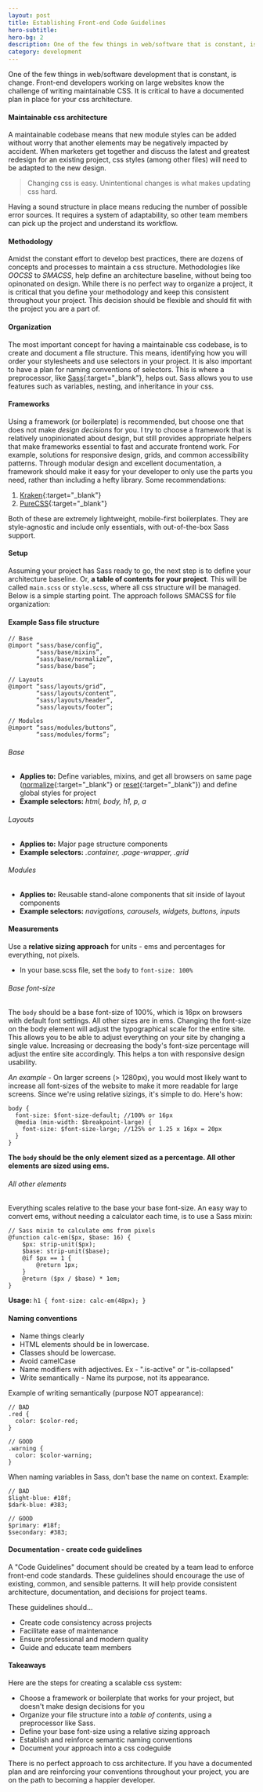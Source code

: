 ```yaml
---
layout: post
title: Establishing Front-end Code Guidelines
hero-subtitle: 
hero-bg: 2
description: One of the few things in web/software that is constant, is change. Front-end developers working on large websites know the challenge of writing maintainable CSS. A maintainable codebase means that any developer with access can edit styles without worry that another element is negatively impacted by accident. 
category: development
---
```


One of the few things in web/software development that is constant, is change. Front-end developers working on large websites know the challenge of writing maintainable CSS. It is critical to have a documented plan in place for your css architecture.

#### Maintainable css architecture
A maintainable codebase means that new module styles can be added without worry that another elements may be negatively impacted by accident. When marketers get together and discuss the latest and greatest redesign for an existing project, css styles (among other files) will need to be adapted to the new design. 

> Changing css is easy. Unintentional changes is what makes updating css hard. 

Having a sound structure in place means reducing the number of possible error sources. It requires a system of adaptability, so other team members can pick up the project and understand its workflow.

#### Methodology
Amidst the constant effort to develop best practices, there are dozens of concepts and processes to maintain a css structure. Methodologies like *OOCSS* to *SMACSS*, help define an architecture baseline, without being too opinonated on design. While there is no perfect way to organize a project, it is critical that you define your methodology and keep this consistent throughout your project. This decision should be flexible and should fit with the project you are a part of.

#### Organization
The most important concept for having a maintainable css codebase, is to create and document a file structure. This means, identifying how you will order your stylesheets and use selectors in your project. It is also important to have a plan for naming conventions of selectors. This is where a preprocessor, like [Sass](http://sass-lang.com){:target="_blank"}, helps out. Sass allows you to use features such as variables, nesting, and inheritance in your css.

#### Frameworks
Using a framework (or boilerplate) is recommended, but choose one that does not make *design decisions* for you. I try to choose a framework that is relatively unopinionated about design, but still provides appropriate helpers that make frameworks essential to fast and accurate frontend work. For example, solutions for responsive design, grids, and common accessibility patterns. Through modular design and excellent documentation, a framework should make it easy for your developer to only use the parts you need, rather than including a hefty library. Some recommendations:

1. [Kraken](https://cferdinandi.github.io/kraken/){:target="_blank"}
2. [PureCSS](http://purecss.io/){:target="_blank"}

Both of these are extremely lightweight, mobile-first boilerplates. They are style-agnostic and include only essentials, with out-of-the-box Sass support.

#### Setup
Assuming your project has Sass ready to go, the next step is to define your architecture baseline. Or, **a table of contents for your project**. This will be called `main.scss` or `style.scss`, where all css structure will be managed. Below is a simple starting point. The approach follows SMACSS for file organization:

#### Example Sass file structure 
~~~~
// Base
@import “sass/base/config”,
        “sass/base/mixins”,
        “sass/base/normalize”,
        “sass/base/base”;

// Layouts
@import “sass/layouts/grid”,
        “sass/layouts/content”,
        “sass/layouts/header”,
        “sass/layouts/footer”;

// Modules
@import “sass/modules/buttons”,
        “sass/modules/forms”;
~~~~

###### Base
* **Applies to:** Define variables, mixins, and get all browsers on same page ([normalize](https://github.com/necolas/normalize.css/blob/master/normalize.css){:target="_blank"} or [reset](http://meyerweb.com/eric/tools/css/reset/reset.css){:target="_blank"}) and define global styles for project
* **Example selectors:** *html, body, h1, p, a*

###### Layouts
* **Applies to:** Major page structure components
* **Example selectors:**  *.container, .page-wrapper, .grid*

###### Modules
* **Applies to:** Reusable stand-alone components that sit inside of layout components
* **Example selectors:**  *navigations, carousels, widgets, buttons, inputs*


#### Measurements
Use a **relative sizing approach** for units - ems and percentages for everything, not pixels.

* In your base.scss file, set the `body` to `font-size: 100%`

###### Base font-size
The `body` should be a base font-size of 100%, which is 16px on browsers with default font settings. All other sizes are in ems. Changing the font-size on the body element will adjust the typographical scale for the entire site. This allows you to be able to adjust everything on your site by changing a single value. Increasing or decreasing the body's font-size percentage will adjust the entire site accordingly. This helps a ton with responsive design usability. 

*An example* - On larger screens (> 1280px), you would most likely want to increase all font-sizes of the website to make it more readable for large screens. Since we're using relative sizings, it's simple to do. Here's how:
~~~~
body {
  font-size: $font-size-default; //100% or 16px
  @media (min-width: $breakpoint-large) {
    font-size: $font-size-large; //125% or 1.25 x 16px = 20px
  }
}
~~~~

**The `body` should be the only element sized as a percentage. All other elements are sized using ems.**

###### All other elements
Everything scales relative to the base your base font-size. An easy way to convert ems, without needing a calculator each time, is to use a Sass mixin:
~~~
// Sass mixin to calculate ems from pixels
@function calc-em($px, $base: 16) {
	$px: strip-unit($px);
	$base: strip-unit($base);
	@if $px == 1 {
		@return 1px;
	}
	@return ($px / $base) * 1em;
} 
~~~~
**Usage:** `h1 { font-size: calc-em(48px); }`

#### Naming conventions
* Name things clearly
* HTML elements should be in lowercase.
* Classes should be lowercase.
* Avoid camelCase
* Name modifiers with adjectives. Ex - ".is-active" or ".is-collapsed"
* Write semantically - Name its purpose, not its appearance. 

Example of writing semantically (purpose NOT appearance):
~~~~
// BAD
.red {
  color: $color-red;
}
~~~~

~~~~
// GOOD
.warning {
  color: $color-warning;
}
~~~~

When naming variables in Sass, don't base the name on context. Example:
~~~~
// BAD
$light-blue: #18f;
$dark-blue: #383;
~~~~

~~~~
// GOOD
$primary: #18f;
$secondary: #383;
~~~~

#### Documentation - create code guidelines
A "Code Guidelines" document should be created by a team lead to enforce front-end code standards. These guidelines should encourage the use of existing, common, and sensible patterns. It will help provide consistent architecture, documentation, and decisions for project teams. 

These guidelines should...
* Create code consistency across projects
* Facilitate ease of maintenance
* Ensure professional and modern quality
* Guide and educate team members

#### Takeaways
Here are the steps for creating a scalable css system:
* Choose a framework or boilerplate that works for your project, but doesn't make design decisions for you
* Organize your file structure into a *table of contents*, using a preprocessor like Sass.
* Define your base font-size using a relative sizing approach
* Establish and reinforce semantic naming conventions
* Document your approach into a css codeguide

There is no perfect approach to css architecture. If you have a documented plan and are reinforcing your conventions throughout your project, you are on the path to becoming a happier developer. 